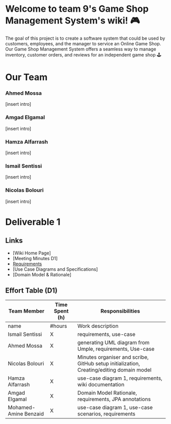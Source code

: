 # Welcome to team 9's Game Shop Management System's wiki! 🎮
The goal of this project is to create a software system that could be used by customers, employees, and the manager to service an Online Game Shop. 
Our Game Shop Management System offers a seamless way to manage inventory, customer orders, and reviews for an independent game shop 🕹️


# Our Team

### Ahmed Mossa
[insert intro]

### Amgad Elgamal
[insert intro]

### Hamza Alfarrash
[insert intro]

### Ismail Sentissi
[insert intro]

### Nicolas Bolouri
[insert intro]

# Deliverable 1
## Links
* [Wiki Home Page]
* [Meeting Minutes D1]
* [Requirements](https://github.com/McGill-ECSE321-Fall2024/project-group-9/wiki/Requirements)
* [Use Case Diagrams and Specifications]
* [Domain Model & Rationale] 

## Effort Table (D1)
| Team Member | Time Spent (h) | Responsibilities | 
| --- | --- | --- |
| name | #hours | Work description |
| Ismail Sentissi | X | requirements, use-case|
| Ahmed Mossa | X | generating UML diagram from Umple, requirements, Use-case |
| Nicolas Bolouri | X | Minutes organiser and scribe, GitHub setup initialization, Creating/editing domain model |
| Hamza Alfarrash | X | use-case diagram 1, requirements, wiki documentation |
| Amgad Elgamal | X | Domain Model Rationale, requirements, JPA annotations |
| Mohamed-Amine Benzaid| X | use-case diagram 1, use-case scenarios, requirements |

